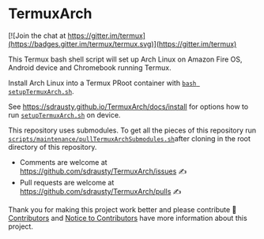 TermuxArch
===============
[![Join the chat at https://gitter.im/termux](https://badges.gitter.im/termux/termux.svg)](https://gitter.im/termux)

This Termux bash shell script will set up Arch Linux on Amazon Fire OS, Android device and Chromebook running Termux.

Install Arch Linux into a Termux PRoot container with [`bash setupTermuxArch.sh`](setupTermuxArch.sh). 

See https://sdrausty.github.io/TermuxArch/docs/install for options how to run [`setupTermuxArch.sh`](https://sdrausty.github.io/TermuxArch/setupTermuxArch.sh) on device.  

This repository uses submodules.  To get all the pieces of this repository run [`scripts/maintenance/pullTermuxArchSubmodules.sh`](scripts/maintenance/pullTermuxArchSubmodules.sh)after cloning in the root directory of this repository.  

* Comments are welcome at https://github.com/sdrausty/TermuxArch/issues ✍ 
* Pull requests are welcome at https://github.com/sdrausty/TermuxArch/pulls ✍ 

Thank you for making this project work better and please contribute 🔆  [Contributors](CONTRIBUTORS.md) and [Notice to Contributors](NOTICE.md) have more information about this project.

